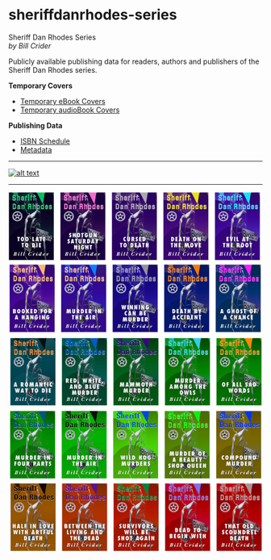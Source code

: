 # sheriffdanrhodes-series
Sheriff Dan Rhodes Series  
*by Bill Crider*
  
Publicly available publishing data for readers, authors and publishers of the Sheriff Dan Rhodes series.  

**Temporary Covers**  
 + [Temporary eBook Covers](https://github.com/MacavityReader/sheriffdanrhodes-series/tree/main/covers-temp/ebook-temp-covers)  
 + [Temporary audioBook Covers](https://github.com/MacavityReader/sheriffdanrhodes-series/tree/main/covers-temp/audiobook-temp-covers)  
  
**Publishing Data**  
 + [ISBN Schedule](https://github.com/MacavityReader/sheriffdanrhodes-series/blob/main/publishing-data/isbn-schedule.md)  
 + [Metadata](https://github.com/MacavityReader/sheriffdanrhodes-series/blob/main/publishing-data/metadata/)  
   
***


 [![alt text](https://raw.githubusercontent.com/MacavityReader/sheriffdanrhodes-series/refs/heads/main/covers-temp/sdr_covers_print_spine_color_spectrum.png "SDR Covers Print Spine Color Spectrum")](https://github.com/MacavityReader/sheriffdanrhodes-series/tree/main/covers-temp/ebook-temp-covers)  
  
***  

[![alt text](https://raw.githubusercontent.com/MacavityReader/sheriffdanrhodes-series/refs/heads/main/covers-temp/sdr_temp-cover-matrix.png "SDR Temporary Cover Matrix")](https://github.com/MacavityReader/sheriffdanrhodes-series/tree/main/covers-temp/ebook-temp-covers)  
  


  